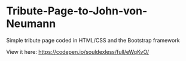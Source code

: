 # Tribute-Page-to-John-von-Neumann
Simple tribute page coded in HTML/CSS and the Bootstrap framework

View it here:
https://codepen.io/souldexless/full/eWqKvO/
